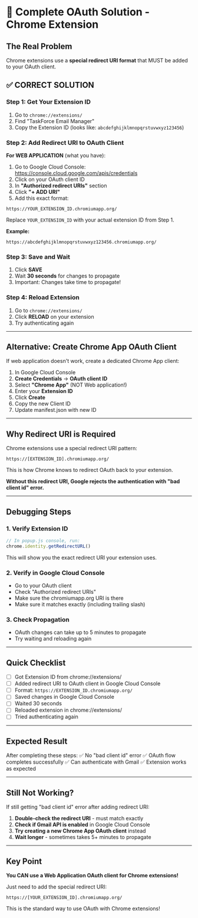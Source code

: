 # 🔐 Complete OAuth Solution - Chrome Extension

## The Real Problem

Chrome extensions use a **special redirect URI format** that MUST be added to your OAuth client.

## ✅ CORRECT SOLUTION

### Step 1: Get Your Extension ID

1. Go to `chrome://extensions/`
2. Find "TaskForce Email Manager"
3. Copy the Extension ID (looks like: `abcdefghijklmnopqrstuvwxyz123456`)

### Step 2: Add Redirect URI to OAuth Client

**For WEB APPLICATION** (what you have):
1. Go to Google Cloud Console: https://console.cloud.google.com/apis/credentials
2. Click on your OAuth client ID
3. In **"Authorized redirect URIs"** section
4. Click **"+ ADD URI"**
5. Add this exact format:

```
https://YOUR_EXTENSION_ID.chromiumapp.org/
```

Replace `YOUR_EXTENSION_ID` with your actual extension ID from Step 1.

**Example:**
```
https://abcdefghijklmnopqrstuvwxyz123456.chromiumapp.org/
```

### Step 3: Save and Wait

1. Click **SAVE**
2. Wait **30 seconds** for changes to propagate
3. Important: Changes take time to propagate!

### Step 4: Reload Extension

1. Go to `chrome://extensions/`
2. Click **RELOAD** on your extension
3. Try authenticating again

---

## Alternative: Create Chrome App OAuth Client

If web application doesn't work, create a dedicated Chrome App client:

1. In Google Cloud Console
2. **Create Credentials** → **OAuth client ID**
3. Select **"Chrome App"** (NOT Web application!)
4. Enter your **Extension ID**
5. Click **Create**
6. Copy the new Client ID
7. Update manifest.json with new ID

---

## Why Redirect URI is Required

Chrome extensions use a special redirect URI pattern:
```
https://[EXTENSION_ID].chromiumapp.org/
```

This is how Chrome knows to redirect OAuth back to your extension.

**Without this redirect URI, Google rejects the authentication with "bad client id" error.**

---

## Debugging Steps

### 1. Verify Extension ID
```javascript
// In popup.js console, run:
chrome.identity.getRedirectURL()
```
This will show you the exact redirect URI your extension uses.

### 2. Verify in Google Cloud Console
- Go to your OAuth client
- Check "Authorized redirect URIs"
- Make sure the chromiumapp.org URI is there
- Make sure it matches exactly (including trailing slash)

### 3. Check Propagation
- OAuth changes can take up to 5 minutes to propagate
- Try waiting and reloading again

---

## Quick Checklist

- [ ] Got Extension ID from chrome://extensions/
- [ ] Added redirect URI to OAuth client in Google Cloud Console
- [ ] Format: `https://EXTENSION_ID.chromiumapp.org/`
- [ ] Saved changes in Google Cloud Console
- [ ] Waited 30 seconds
- [ ] Reloaded extension in chrome://extensions/
- [ ] Tried authenticating again

---

## Expected Result

After completing these steps:
✅ No "bad client id" error
✅ OAuth flow completes successfully
✅ Can authenticate with Gmail
✅ Extension works as expected

---

## Still Not Working?

If still getting "bad client id" error after adding redirect URI:

1. **Double-check the redirect URI** - must match exactly
2. **Check if Gmail API is enabled** in Google Cloud Console
3. **Try creating a new Chrome App OAuth client** instead
4. **Wait longer** - sometimes takes 5+ minutes to propagate

---

## Key Point

**You CAN use a Web Application OAuth client for Chrome extensions!**

Just need to add the special redirect URI:
```
https://[YOUR_EXTENSION_ID].chromiumapp.org/
```

This is the standard way to use OAuth with Chrome extensions!



